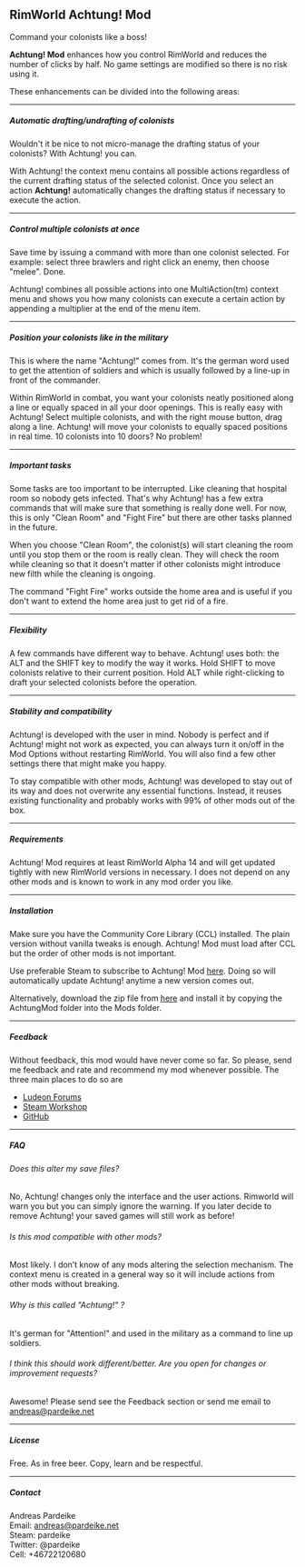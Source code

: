 ## RimWorld Achtung! Mod 
Command your colonists like a boss!

**Achtung! Mod** enhances how you control RimWorld and reduces the number of clicks by half. No game settings are modified so there is no risk using it.

These enhancements can be divided into the following areas:

---

##### Automatic drafting/undrafting of colonists

Wouldn't it be nice to not micro-manage the drafting status of your colonists? With Achtung! you can.

With Achtung! the context menu contains all possible actions regardless of the current drafting status of the selected colonist. Once you select an action **Achtung!** automatically changes the drafting status if necessary to execute the action.

---

##### Control multiple colonists at once

Save time by issuing a command with more than one colonist selected. For example: select three brawlers and right click an enemy, then choose "melee". Done.

Achtung! combines all possible actions into one MultiAction(tm) context menu and shows you how many colonists can execute a certain action by appending a multiplier at the end of the menu item.

---

##### Position your colonists like in the military

This is where the name "Achtung!" comes from. It's the german word used to get the attention of soldiers and which is usually followed by a line-up in front of the commander.

Within RimWorld in combat, you want your colonists neatly positioned along a line or equally spaced in all your door openings. This is really easy with Achtung! Select multiple colonists, and with the right mouse button, drag along a line. Achtung! will move your colonists to equally spaced positions in real time. 10 colonists into 10 doors? No problem!

---

##### Important tasks

Some tasks are too important to be interrupted. Like cleaning that hospital room so nobody gets infected. That's why Achtung! has a few extra commands that will make sure that something is really done well.
For now, this is only "Clean Room" and "Fight Fire" but there are other tasks planned in the future.

When you choose "Clean Room", the colonist(s) will start cleaning the room until you stop them or the room is really clean. They will check the room while cleaning so that it doesn't matter if other colonists might introduce new filth while the cleaning is ongoing.

The command "Fight Fire" works outside the home area and is useful if you don't want to extend the home area just to get rid of a fire.

---

##### Flexibility

A few commands have different way to behave. Achtung! uses both: the ALT and the SHIFT key to modify the way it works. Hold SHIFT to move colonists relative to their current position. Hold ALT while right-clicking to draft your selected colonists before the operation.

---

##### Stability and compatibility

Achtung! is developed with the user in mind. Nobody is perfect and if Achtung! might not work as expected, you can always turn it on/off in the Mod Options without restarting RimWorld. You will also find a few other settings there that might make you happy.

To stay compatible with other mods, Achtung! was developed to stay out of its way and does not overwrite any essential functions. Instead, it reuses existing functionality and probably works with 99% of other mods out of the box.

---

##### Requirements

Achtung! Mod requires at least RimWorld Alpha 14 and will get updated tightly with new RimWorld versions in necessary. I does not depend on any other mods and is known to work in any mod order you like.

---

##### Installation

Make sure you have the Community Core Library (CCL) installed. The plain version without vanilla tweaks is enough. Achtung! Mod must load after CCL but the order of other mods is not important.

Use preferable Steam to subscribe to Achtung! Mod [here](http://steamcommunity.com/sharedfiles/filedetails/?id=730936602&searchtext=achtung). Doing so will automatically update Achtung! anytime a new version comes out.

Alternatively, download the zip file from [here](https://dl.dropboxusercontent.com/u/6298289/AchtungMod.zip) and install it by copying the AchtungMod folder into the Mods folder.

---

##### Feedback

Without feedback, this mod would have never come so far. So please, send me feedback and rate and recommend my mod whenever possible. The three main places to do so are

- [Ludeon Forums](https://ludeon.com/forums/index.php?topic=22130.0)
- [Steam Workshop](http://steamcommunity.com/sharedfiles/filedetails/comments/730936602)
- [GitHub](https://github.com/pardeike/RimWorld-Achtung-Mod)

---

##### FAQ

###### Does this alter my save files?

No, Achtung! changes only the interface and the user actions. Rimworld will warn you but you can simply ignore the warning. If you later decide to remove Achtung! your saved games will still work as before!

###### Is this mod compatible with other mods?

Most likely. I don’t know of any mods altering the selection mechanism. The context menu is created in a general way so it will include actions from other mods without breaking.

###### Why is this called "Achtung!" ?

It's german for "Attention!" and used in the military as a command to line up soldiers.

###### I think this should work different/better. Are you open for changes or improvement requests?

Awesome! Please send see the Feedback section or send me email to andreas@pardeike.net

---

##### License

Free. As in free beer. Copy, learn and be respectful.

---

##### Contact

Andreas Pardeike  
Email: andreas@pardeike.net  
Steam: pardeike  
Twitter: @pardeike  
Cell: +46722120680